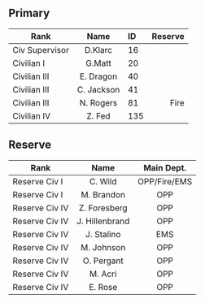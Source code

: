 <h2>Primary</h2>

Rank          |Name        |ID       |Reserve
---           |:---:       |:---     |---:
Civ Supervisor|D.Klarc     |16       |
Civilian I    |G.Matt      |20       |
Civilian III  |E. Dragon   |40       |
Civilian III  |C. Jackson  |41       |
Civilian III  |N. Rogers   |81       |Fire
Civilian IV   |Z. Fed      |135      |



<h2>Reserve</h2>

Rank          |Name          |Main Dept.
---           |:---:         |:---:
Reserve Civ I |C. Wild       |OPP/Fire/EMS
Reserve Civ I |M. Brandon    |OPP
Reserve Civ IV|Z. Foresberg  |OPP
Reserve Civ IV|J. Hillenbrand|OPP
Reserve Civ IV|J. Stalino    |EMS
Reserve Civ IV|M. Johnson    |OPP
Reserve Civ IV|O. Pergant    |OPP
Reserve Civ IV|M. Acri       |OPP
Reserve Civ IV|E. Rose       |OPP